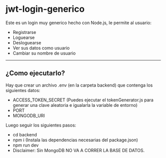# jwt-login-generico
Este es un login muy generico hecho con Node.js, le permite al usuario: 
- Registrarse
- Loguearse
- Desloguearse
- Ver sus datos como usuario
- Cambiar su nombre de usuario
---
## ¿Como ejecutarlo?

Hay que crear un archivo .env (en la carpeta backend) que contenga los siguientes datos:
- ACCESS_TOKEN_SECRET (Puedes ejecutar el tokenGenerator.js para generar una clave aleatoria e igualarla la variable de entorno) 
- PORT
- MONGODB_URI

Luego seguir los siguientes pasos:
- cd backend
- npm i (Instala las dependencias necesarias del package.json)
- npm run dev
- Disclaimer: Sin MongoDB NO VA A CORRER LA BASE DE DATOS.
